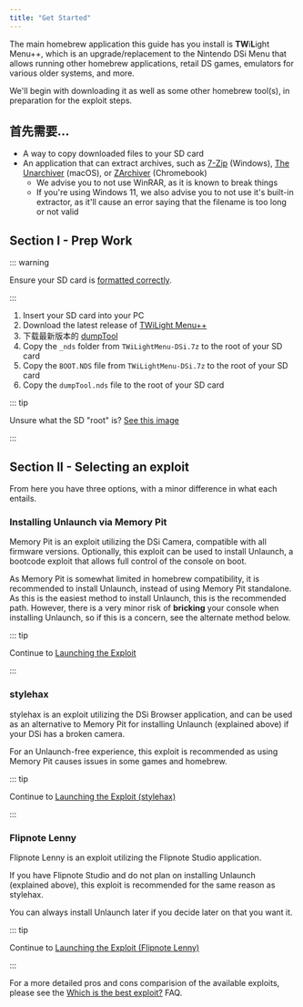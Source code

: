 ```yaml
---
title: "Get Started"
---
```


The main homebrew application this guide has you install is **TW**i**L**ight Menu++, which is an upgrade/replacement to the Nintendo DSi Menu that allows running other homebrew applications, retail DS games, emulators for various older systems, and more.

We'll begin with downloading it as well as some other homebrew tool(s), in preparation for the exploit steps.

## 首先需要…

- A way to copy downloaded files to your SD card
- An application that can extract archives, such as [7-Zip](https://www.7-zip.org/) (Windows), [The Unarchiver](https://apps.apple.com/us/app/the-unarchiver/id425424353) (macOS), or [ZArchiver](https://play.google.com/store/apps/details?id=ru.zdevs.zarchiver) (Chromebook)
    - We advise you to not use WinRAR, as it is known to break things
    - If you're using Windows 11, we also advise you to not use it's built-in extractor, as it'll cause an error saying that the filename is too long or not valid

## Section I - Prep Work

::: warning

Ensure your SD card is [formatted correctly](sd-card-setup.html).

:::

1. Insert your SD card into your PC
1. Download the latest release of [TWiLight Menu++](https://github.com/DS-Homebrew/TWiLightMenu/releases/latest/download/TWiLightMenu-DSi.7z)
1. 下载最新版本的 [dumpTool](https://github.com/zoogie/dumpTool/releases/latest/download/dumpTool.nds)
1. Copy the `_nds` folder from `TWiLightMenu-DSi.7z` to the root of your SD card
1. Copy the `BOOT.NDS` file from `TWiLightMenu-DSi.7z` to the root of your SD card
1. Copy the `dumpTool.nds` file to the root of your SD card

::: tip

Unsure what the SD "root" is? [See this image](https://media.discordapp.net/attachments/489307733074640926/756947922804932739/wherestheroot.png)

:::


## Section II - Selecting an exploit

From here you have three options, with a minor difference in what each entails.


### Installing Unlaunch via Memory Pit

Memory Pit is an exploit utilizing the DSi Camera, compatible with all firmware versions. Optionally, this exploit can be used to install Unlaunch, a bootcode exploit that allows full control of the console on boot.

As Memory Pit is somewhat limited in homebrew compatibility, it is recommended to install Unlaunch, instead of using Memory Pit standalone. As this is the easiest method to install Unlaunch, this is the recommended path. However, there is a very minor risk of **bricking** your console when installing Unlaunch, so if this is a concern, see the alternate method below.

::: tip

Continue to [Launching the Exploit](launching-the-exploit.html)

:::


### stylehax

stylehax is an exploit utilizing the DSi Browser application, and can be used as an alternative to Memory Pit for installing Unlaunch (explained above) if your DSi has a broken camera.

For an Unlaunch-free experience, this exploit is recommended as using Memory Pit causes issues in some games and homebrew.

::: tip

Continue to [Launching the Exploit (stylehax)](launching-the-browser-exploit.html)

:::


### Flipnote Lenny

Flipnote Lenny is an exploit utilizing the Flipnote Studio application.

If you have Flipnote Studio and do not plan on installing Unlaunch (explained above), this exploit is recommended for the same reason as stylehax.

You can always install Unlaunch later if you decide later on that you want it.

::: tip

Continue to [Launching the Exploit (Flipnote Lenny)](launching-the-flipnote-exploit.html)

:::

For a more detailed pros and cons comparision of the available exploits, please see the [Which is the best exploit?](faq.html#which-is-the-best-exploit) FAQ.
